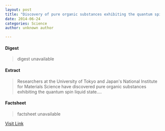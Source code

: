 ```yaml
---
layout: post
title: "Discovery of pure organic substances exhibiting the quantum spin liquid state"
date: 2014-06-24
categories: Science
author: unknown author

---
```



#### Digest
>digest unavailable

#### Extract
>Researchers at the University of Tokyo and Japan's National Institute for Materials Science have discovered pure organic substances exhibiting the quantum spin liquid state....

#### Factsheet
>factsheet unavailable

[Visit Link](http://phys.org/news322725747.html)


